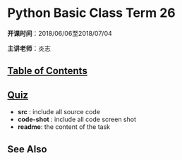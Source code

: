 # Python Basic Class Term 26
**开课时间**：2018/06/06至2018/07/04 

**主讲老师**：炎志

## [Table of Contents](contents.md)

## [Quiz](quiz/readme.md)

- **src** : include all source code
- **code-shot** : include all code screen shot
- **readme**: the content of the task

## See Also

